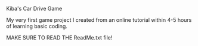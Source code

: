 Kiba's Car Drive Game

My very first game project I created from an online tutorial within 4-5 hours of learning basic coding.

MAKE SURE TO READ THE ReadMe.txt file!
